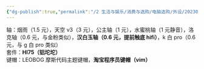 ```yaml
---
{"dg-publish":true,"permalink":"/2 生活与娱乐/消费与选购/电脑选购/外设/20230804键盘diy/","title":"20230804键盘diy"}
---
```



轴：烟雨（1.5 元），天空 v3（3 元），公主轴（1 元），水蜜桃轴（1 元静音），洛克轴（0.6 元，与金粉类似），**汉白玉轴（0.6 元，提前触底 hifi）**，k 白 pro（0.6 元，与 g 白 pro 类似）  
套件：**HI75（铝坨坨）**  
键帽：LEOBOG 摩斯代码主题键帽，**淘宝程序员键帽（vim）**